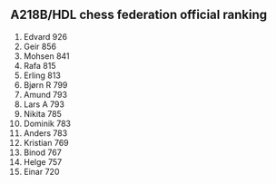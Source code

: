 A218B/HDL chess federation official ranking
-------------------------------------------
1.  Edvard      926
2.  Geir        856
3.  Mohsen      841
4.  Rafa        815
5.  Erling      813
6.  Bjørn R     799
7.  Amund       793
8.  Lars A      793
9.  Nikita      785
10. Dominik     783
11. Anders      783
12. Kristian    769
13. Binod       767
14. Helge       757
15. Einar       720
